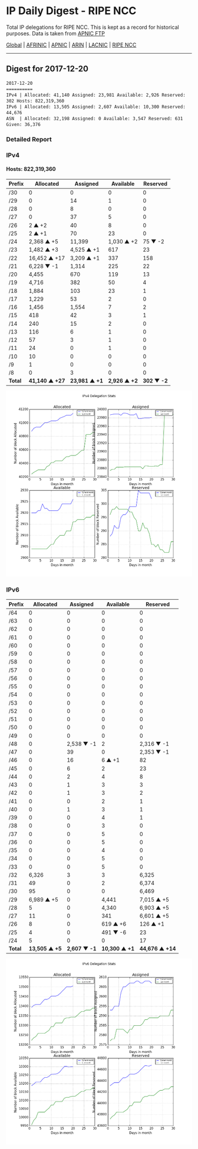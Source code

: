 # IP Daily Digest - RIPE NCC

Total IP delegations for RIPE NCC. This is kept as a record for historical purposes. Data is taken from [APNIC FTP](https://ftp.apnic.net/)

[Global](https://github.com/csmets/IP-Daily-Digest) | [AFRINIC](https://github.com/csmets/IP-Daily-Digest/tree/master/archives/AFRINIC) | [APNIC](https://github.com/csmets/IP-Daily-Digest/tree/master/archives/APNIC) | [ARIN](https://github.com/csmets/IP-Daily-Digest/tree/master/archives/ARIN) | [LACNIC](https://github.com/csmets/IP-Daily-Digest/tree/master/archives/LACNIC) | [RIPE NCC](https://github.com/csmets/IP-Daily-Digest/tree/master/archives/RIPE_NCC)

---

## Digest for 2017-12-20
```
2017-12-20
==========
IPv4 | Allocated: 41,140 Assigned: 23,981 Available: 2,926 Reserved: 302 Hosts: 822,319,360
IPv6 | Allocated: 13,505 Assigned: 2,607 Available: 10,300 Reserved: 44,676
ASN  | Allocated: 32,198 Assigned: 0 Available: 3,547 Reserved: 631 Given: 36,376
```

### Detailed Report

### IPv4

#### Hosts: **822,319,360**

| Prefix | Allocated | Assigned | Available | Reserved |
| ----- | ----- | ----- | ----- | ----- |
| /30 | 0 | 0 | 0 | 0 |
| /29 | 0 | 14 | 1 | 0 |
| /28 | 0 | 8 | 0 | 0 |
| /27 | 0 | 37 | 5 | 0 |
| /26 | 2 ▲ +2 | 40 | 8 | 0 |
| /25 | 2 ▲ +1 | 70 | 23 | 0 |
| /24 | 2,368 ▲ +5 | 11,399 | 1,030 ▲ +2 | 75 ▼ -2 |
| /23 | 1,482 ▲ +3 | 4,525 ▲ +1 | 617 | 23 |
| /22 | 16,452 ▲ +17 | 3,209 ▲ +1 | 337 | 158 |
| /21 | 6,228 ▼ -1 | 1,314 | 225 | 22 |
| /20 | 4,455 | 670 | 119 | 13 |
| /19 | 4,716 | 382 | 50 | 4 |
| /18 | 1,884 | 103 | 23 | 1 |
| /17 | 1,229 | 53 | 2 | 0 |
| /16 | 1,456 | 1,554 | 7 | 2 |
| /15 | 418 | 42 | 3 | 1 |
| /14 | 240 | 15 | 2 | 0 |
| /13 | 116 | 6 | 1 | 0 |
| /12 | 57 | 3 | 1 | 0 |
| /11 | 24 | 0 | 1 | 0 |
| /10 | 10 | 0 | 0 | 0 |
| /9 | 1 | 0 | 0 | 0 |
| /8 | 0 | 3 | 0 | 0 |
| **Total** | **41,140 ▲ +27** | **23,981 ▲ +1** | **2,926 ▲ +2** | **302 ▼ -2** |

![ipv4-stats](ipv4-figure.png)

### IPv6

| Prefix | Allocated | Assigned | Available | Reserved |
| ----- | ----- | ----- | ----- | ----- |
| /64 | 0 | 0 | 0 | 0 |
| /63 | 0 | 0 | 0 | 0 |
| /62 | 0 | 0 | 0 | 0 |
| /61 | 0 | 0 | 0 | 0 |
| /60 | 0 | 0 | 0 | 0 |
| /59 | 0 | 0 | 0 | 0 |
| /58 | 0 | 0 | 0 | 0 |
| /57 | 0 | 0 | 0 | 0 |
| /56 | 0 | 0 | 0 | 0 |
| /55 | 0 | 0 | 0 | 0 |
| /54 | 0 | 0 | 0 | 0 |
| /53 | 0 | 0 | 0 | 0 |
| /52 | 0 | 0 | 0 | 0 |
| /51 | 0 | 0 | 0 | 0 |
| /50 | 0 | 0 | 0 | 0 |
| /49 | 0 | 0 | 0 | 0 |
| /48 | 0 | 2,538 ▼ -1 | 2 | 2,316 ▼ -1 |
| /47 | 0 | 39 | 0 | 2,353 ▼ -1 |
| /46 | 0 | 16 | 6 ▲ +1 | 82 |
| /45 | 0 | 6 | 2 | 23 |
| /44 | 0 | 2 | 4 | 8 |
| /43 | 0 | 1 | 3 | 3 |
| /42 | 0 | 1 | 3 | 2 |
| /41 | 0 | 0 | 2 | 1 |
| /40 | 0 | 1 | 3 | 1 |
| /39 | 0 | 0 | 4 | 1 |
| /38 | 0 | 0 | 3 | 0 |
| /37 | 0 | 0 | 5 | 0 |
| /36 | 0 | 0 | 5 | 0 |
| /35 | 0 | 0 | 4 | 0 |
| /34 | 0 | 0 | 5 | 0 |
| /33 | 0 | 0 | 5 | 0 |
| /32 | 6,326 | 3 | 3 | 6,325 |
| /31 | 49 | 0 | 2 | 6,374 |
| /30 | 95 | 0 | 0 | 6,469 |
| /29 | 6,989 ▲ +5 | 0 | 4,441 | 7,015 ▲ +5 |
| /28 | 5 | 0 | 4,340 | 6,903 ▲ +5 |
| /27 | 11 | 0 | 341 | 6,601 ▲ +5 |
| /26 | 8 | 0 | 619 ▲ +6 | 126 ▲ +1 |
| /25 | 4 | 0 | 491 ▼ -6 | 23 |
| /24 | 5 | 0 | 0 | 17 |
| **Total** | **13,505 ▲ +5** | **2,607 ▼ -1** | **10,300 ▲ +1** | **44,676 ▲ +14** |

![ipv6-stats](ipv6-figure.png)
